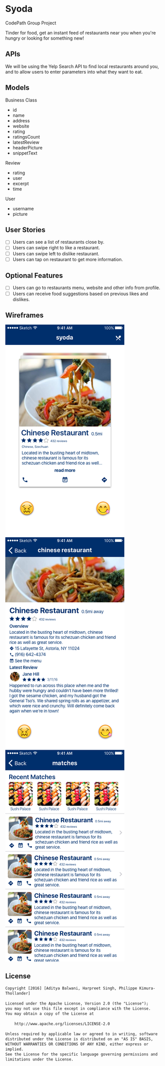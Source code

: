 # Syoda
CodePath Group Project

Tinder for food, get an instant feed of restaurants near you when you're hungry or looking for something new!

## APIs
We will be using the Yelp Search API to find local restaurants around you, and to allow users to enter parameters into what they want to eat.

## Models
Business Class
- id
- name
- address
- website
- rating
- ratingsCount
- latestReview
- headerPicture
- snippetText

Review
- rating
- user
- excerpt
- time

User
- username
- picture

## User Stories

- [ ] Users can see a list of restaurants close by.
- [ ] Users can swipe right to like a restaurant.
- [ ] Users can swipe left to dislike restaurant.
- [ ] Users can tap on restaurant to get more information.

## Optional Features
- [ ] Users can go to restaurants menu, website and other info from profile.
- [ ] Users can receive food suggestions based on previous likes and dislikes.

## Wireframes
![alt text](Wireframes/Home.png "Home")
![alt text](Wireframes/Details.png "Home")
![alt text](Wireframes/Matches.png "Matches")

## License

    Copyright [2016] [Aditya Balwani, Harpreet Singh, Philippe Kimura-Thollander]

    Licensed under the Apache License, Version 2.0 (the "License");
    you may not use this file except in compliance with the License.
    You may obtain a copy of the License at

        http://www.apache.org/licenses/LICENSE-2.0

    Unless required by applicable law or agreed to in writing, software
    distributed under the License is distributed on an "AS IS" BASIS,
    WITHOUT WARRANTIES OR CONDITIONS OF ANY KIND, either express or implied.
    See the License for the specific language governing permissions and
    limitations under the License.
